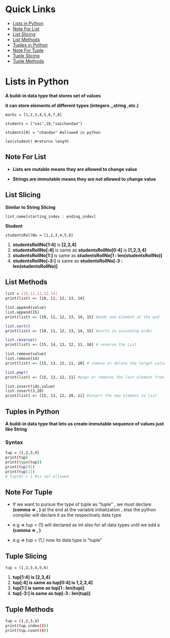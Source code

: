 # Quick Links
- [Lists in Python](#lists-in-python)
- [Note For List](#note-for-list)
- [List Slicing](#list-slicing)
- [List Methods](#list-methods)
- [Tuples in Python](#tuples-in-python)
- [Note For Tuple](#note-for-tuple)
- [Tuple Slicing](#tuple-slicing)
- [Tuple Methods](#tuple-methods)



# Lists in Python

**A build-in data type that stores set of values**

**it can store elements of different types (integers ,,string ,etc.)**

```bash****
marks = [1,2,3,4,5,6,7,8]

students = ["sai",18,"saichandan"]

students[0] = "chandan" #allowed in python

len(student) #returns length
```

## Note For List

- **Lists are mutable means they are allowed to change value**

- **Strings are immutable means they are not allowed to change value**

## List Slicing

**Similar to String Slicing**

```bash****
list_name[starting_index : ending_index]
```

**Student**

```bash****
studentsRollNo = [1,2,3,4,5,6]
```

1. **studentsRollNo[1:4]** is **[2,3,4]**
2. **studentsRollNo[:4]** is same as **studentsRollNo[0:4]** is **[1,2,3,4]**
3. **studentsRollNo[1:]** is same as **studentsRollNo[1 : len(studentsRollNo)]**
4. **studentsRollNo[-3:]** is same as **studentsRollNo[-3 : len(studentsRollNo)]**


## List Methods

```bash
list = [10,11,12,13,14] 
print(list) => [10, 11, 12, 13, 14] 

list.append(value)
list.append(15)
print(list) => [10, 11, 12, 13, 14, 15] #adds one element at the end

list.sort()
print(list) => [10, 11, 12, 13, 14, 15] #sorts in ascending order 

list.reverse()
print(list) => [15, 14, 13, 12, 11, 10] # reverse the List 

list.remove(value)
list.remove(14)
print(list) => [15, 13, 12, 11, 10] # remove or delete the target value

list.pop()
print(list) => [15, 13, 12, 11] #pops or removes the last element from the list

list.insert(idx,value)
list.insert(3,20)
print(list) => [15, 13, 12, 20, 11] #insert the new element to list


```


## Tuples in Python
**A build-in data type that lets us create immutable sequence of values just like String**

### Syntax

```bash
tup = (1,2,3,4)
print(tup)
print(type(tup))
print(tup[0])
print(tup[1])
# tup[0] = 1 #is not allowed
```

## Note For Tuple

- If we want to pursue the type of tuple as "tuple" , we must declare **(comma => , )** at the end at the variable initialization , else the python compiler will declare it as the respectively data type

- e.g => tup = (1) will declared as int also for all data types until we add a **(comma => , )**
- e.g => tup = (1,) now its data type is "tuple"



## Tuple Slicing


```bash****
tup = (1,2,3,4,5,6)
```

1. **tup[1:4] is [2,3,4]**
2. **tup[:4] is same as tup[0:4] is 1,2,3,4]**
3. **tup[1:] is same as tup[1 : len(tup)]**
4. **tup[-3:] is same as tup[-3 : len(tup)]**


## Tuple Methods

```bash
tup = (1,2,3,4)
print(tup.index(3))
print(tup.count(4))
```